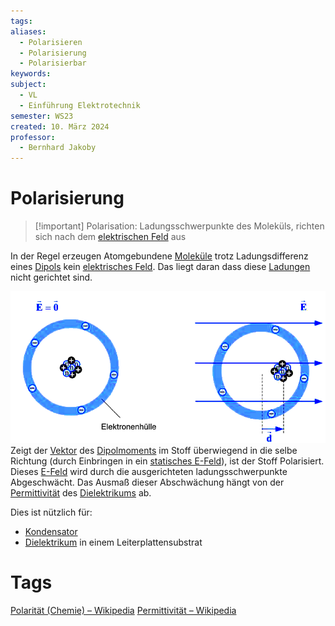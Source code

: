 ```yaml
---
tags: 
aliases:
  - Polarisieren
  - Polarisierung
  - Polarisierbar
keywords: 
subject:
  - VL
  - Einführung Elektrotechnik
semester: WS23
created: 10. März 2024
professor:
  - Bernhard Jakoby
---
```

 

# Polarisierung

> [!important] Polarisation: Ladungsschwerpunkte des Moleküls, richten sich nach dem [elektrischen Feld](../Elektrotechnik/elektrisches%20Feld.md) aus

In der Regel erzeugen Atomgebundene [Moleküle](Atombindung.md) trotz Ladungsdifferenz eines [Dipols](Dipol%20(Chemie).md) kein [elektrisches Feld](../Elektrotechnik/elektrisches%20Feld.md). Das liegt daran dass diese [Ladungen](../Elektrotechnik/elektrische%20Ladung.md) nicht gerichtet sind.

![invert_dark](assets/Polarisation.png)
Zeigt der [Vektor](Vektor.md) des [Dipolmoments](Dipol%20(Chemie).md) im Stoff überwiegend in die selbe Richtung (durch Einbringen in ein [statisches E-Feld](../Elektrotechnik/elektrisches%20Feld.md)), ist der Stoff Polarisiert. Dieses [E-Feld](../Elektrotechnik/elektrisches%20Feld.md) wird durch die ausgerichteten ladungsschwerpunkte Abgeschwächt. Das Ausmaß dieser Abschwächung hängt von der [Permittivität](../Elektrotechnik/Dielektrikum.md) des [Dielektrikums](../Elektrotechnik/Dielektrikum.md) ab.

Dies ist nützlich für:
- [Kondensator](../Elektrotechnik/Kapazität.md) 
- [Dielektrikum](../Elektrotechnik/Dielektrikum.md) in einem Leiterplattensubstrat

# Tags

[Polarität (Chemie) – Wikipedia](https://de.wikipedia.org/wiki/Polarit%C3%A4t_(Chemie))
[Permittivität – Wikipedia](https://de.wikipedia.org/wiki/Permittivit%C3%A4t)